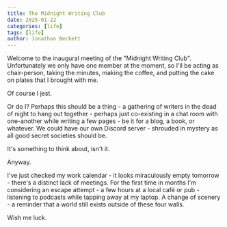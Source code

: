 ```yaml
---
title: The Midnight Writing Club
date: 2025-01-22
categories: [life]
tags: [life]
author: Jonathan Beckett
---
```


Welcome to the inaugural meeting of the "Midnight Writing Club". Unfortunately we only have one member at the moment, so I'll be acting as chair-person, taking the minutes, making the coffee, and putting the cake on plates that I brought with me.

Of course I jest.

Or do I? Perhaps this should be a thing - a gathering of writers in the dead of night to hang out together - perhaps just co-existing in a chat room with one-another while writing a few pages - be it for a blog, a book, or whatever. We could have our own Discord server - shrouded in mystery as all good secret societies should be.

It's something to think about, isn't it.

Anyway.

I've just checked my work calendar - it looks miraculously empty tomorrow - there's a distinct lack of meetings. For the first time in months I'm considering an escape attempt - a few hours at a local café or pub - listening to podcasts while tapping away at my laptop. A change of scenery - a reminder that a world still exists outside of these four walls.

Wish me luck.